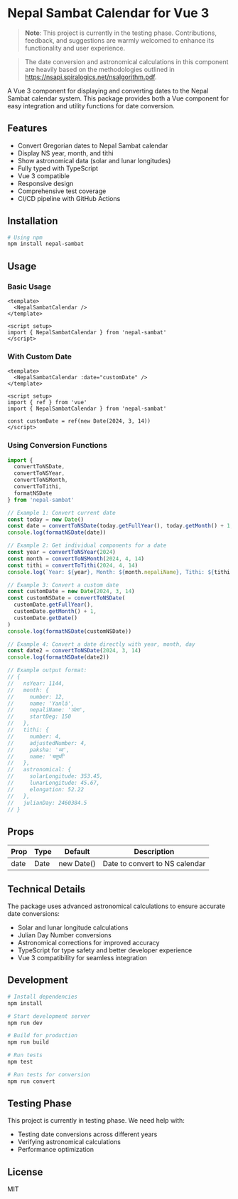# Nepal Sambat Calendar for Vue 3

> **Note**: This project is currently in the testing phase. Contributions, feedback, and suggestions are warmly welcomed to enhance its functionality and user experience.

> The date conversion and astronomical calculations in this component are heavily based on the methodologies outlined in https://nsapi.spiralogics.net/nsalgorithm.pdf.

A Vue 3 component for displaying and converting dates to the Nepal Sambat calendar system. This package provides both a Vue component for easy integration and utility functions for date conversion.

## Features

- Convert Gregorian dates to Nepal Sambat calendar
- Display NS year, month, and tithi
- Show astronomical data (solar and lunar longitudes)
- Fully typed with TypeScript
- Vue 3 compatible
- Responsive design
- Comprehensive test coverage
- CI/CD pipeline with GitHub Actions

## Installation

```bash
# Using npm
npm install nepal-sambat
```

## Usage

### Basic Usage

```vue
<template>
  <NepalSambatCalendar />
</template>

<script setup>
import { NepalSambatCalendar } from 'nepal-sambat'
</script>
```

### With Custom Date

```vue
<template>
  <NepalSambatCalendar :date="customDate" />
</template>

<script setup>
import { ref } from 'vue'
import { NepalSambatCalendar } from 'nepal-sambat'

const customDate = ref(new Date(2024, 3, 14))
</script>
```

### Using Conversion Functions

```typescript
import { 
  convertToNSDate,
  convertToNSYear,
  convertToNSMonth,
  convertToTithi,
  formatNSDate
} from 'nepal-sambat'

// Example 1: Convert current date
const today = new Date()
const date = convertToNSDate(today.getFullYear(), today.getMonth() + 1, today.getDate())
console.log(formatNSDate(date))

// Example 2: Get individual components for a date
const year = convertToNSYear(2024)
const month = convertToNSMonth(2024, 4, 14)
const tithi = convertToTithi(2024, 4, 14)
console.log(`Year: ${year}, Month: ${month.nepaliName}, Tithi: ${tithi.name}`)

// Example 3: Convert a custom date
const customDate = new Date(2024, 3, 14)
const customNSDate = convertToNSDate(
  customDate.getFullYear(), 
  customDate.getMonth() + 1, 
  customDate.getDate()
)
console.log(formatNSDate(customNSDate))

// Example 4: Convert a date directly with year, month, day
const date2 = convertToNSDate(2024, 3, 14)
console.log(formatNSDate(date2))

// Example output format:
// {
//   nsYear: 1144,
//   month: {
//     number: 12,
//     name: 'Yanlā',
//     nepaliName: 'ञंला',
//     startDeg: 150
//   },
//   tithi: {
//     number: 4,
//     adjustedNumber: 4,
//     paksha: 'थ्व',
//     name: 'चतुर्थी'
//   },
//   astronomical: {
//     solarLongitude: 353.45,
//     lunarLongitude: 45.67,
//     elongation: 52.22
//   },
//   julianDay: 2460384.5
// }
```

## Props

| Prop | Type | Default    | Description                    |
| ---- | ---- | ---------- | ------------------------------ |
| date | Date | new Date() | Date to convert to NS calendar |

## Technical Details

The package uses advanced astronomical calculations to ensure accurate date conversions:

- Solar and lunar longitude calculations
- Julian Day Number conversions
- Astronomical corrections for improved accuracy
- TypeScript for type safety and better developer experience
- Vue 3 compatibility for seamless integration

## Development

```bash
# Install dependencies
npm install

# Start development server
npm run dev

# Build for production
npm run build

# Run tests
npm test

# Run tests for conversion 
npm run convert
```

## Testing Phase

This project is currently in testing phase. We need help with:

- Testing date conversions across different years
- Verifying astronomical calculations
- Performance optimization

## License

MIT
